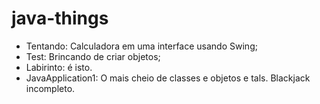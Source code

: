 # java-things

* Tentando: Calculadora em uma interface usando Swing;
* Test: Brincando de criar objetos;
* Labirinto: é isto.
* JavaApplication1: O mais cheio de classes e objetos e tals. Blackjack incompleto.
